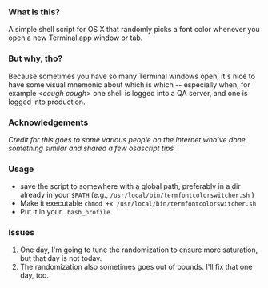 
### What is this?
A simple shell script for OS X that randomly picks a font color whenever you open a new Terminal.app window or tab.

### But why, tho?
Because sometimes you have so many Terminal windows open, it's nice to have some visual mnemonic about which is which -- especially when, for example <_cough_ _cough_> one shell is logged into a QA server, and one is logged into production. 

### Acknowledgements
_Credit for this goes to some various people on the internet who've done something similar and shared a few osascript tips_

### Usage
- save the script to somewhere with a global path, preferably in a dir already in your `$PATH` (e.g., `/usr/local/bin/termfontcolorswitcher.sh` )
- Make it executable `chmod +x /usr/local/bin/termfontcolorswitcher.sh`
- Put it in your `.bash_profile`

### Issues
1. One day, I'm going to tune the randomization to ensure more saturation, but that day is not today.
2. The randomization also sometimes goes out of bounds. I'll fix that one day, too.
